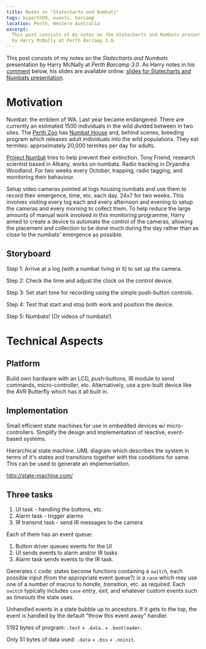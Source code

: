 ```yaml
---
title: Notes on "Statecharts and Numbats"
tags: bcperth09, events, barcamp
location: Perth, Western Australia
excerpt: 
  This post consists of my notes on the Statecharts and Numbats presentation
  by Harry McNally at Perth Barcamp 3.0.
---
```


This post consists of my notes on the *Statecharts and Numbats* presentation
by Harry McNally at *Perth Barcamp 3.0*. As Harry notes in his
[comment](/2009/statecharts-and-numbats/#comment-144) below, his slides are
available online: [slides for Statecharts and Numbats
presentation](http://www.decisions-and-designs.com.au/harry/barcamp09.pdf).

Motivation
=======

Numbat: the emblem of WA. Last year became endangered. There are currently an estimated 1500 individuals in the wild divided between in two sites. The [Perth Zoo](http://www.perthzoo.wa.gov.au/) has [Numbat House](http://www.perthzoo.wa.gov.au/Animals--Plants/Australia/Australian-Bushwalk/Numbat/) and, behind scenes, breeding program which releases adult individuals into the wild populations. They eat termites: approximately 20,000 termites per day for adults.

[Project Numbat](http://www.numbat.org.au/) tries to help prevent their extinction. Tony Friend, research scientist based in Albany, works on numbats. Radio tracking in Dryandra Woodland. For two weeks every October, trapping, radio tagging, and monitoring their behaviour.

Setup video cameras pointed at logs housing numbats and use them to record their emergence, time, etc. each day. 24x7 for two weeks. This involves visiting every log each and every afternoon and evening to setup the cameras and every morning to collect them. To help reduce the large amounts of manual work involved in this monitoring programme, Harry aimed to create a device to automate the control of the cameras, allowing the placement and collection to be done much during the day rather than as close to the numbats' emergence as possible.

Storyboard
---------------

Step 1: Arrive at a log (with a numbat living in it) to set up the camera.

Step 2: Check the time and adjust the clock on the control device.

Step 3: Set start time for recording using the simple push-button controls.

Step 4: Test that start and stop both work and position the device. 

Step 5: Numbats! (Or videos of numbats!)


Technical Aspects
============

Platform
--------

Build own hardware with an LCD, push-buttons, IR module to send commands, micro-controller, etc. Alternatively, use a pre-built device like the AVR Butterfly which has it all built in.

Implementation
---------------------

Small efficient state machines for use in embedded devices w/ micro-controllers. Simplify the design and implementation of reactive, event-based systems. 

Hierarchical state machine. UML diagram which describes the system in terms of it's states and transitions together with the conditions for same. This can be used to generate an implementation.

http://state-machine.com/

Three tasks
---------------

1. UI task - handling the buttons, etc.
3. Alarm task - trigger alarms
3. IR transmit task - send IR messages to the camera

Each of them has an event queue:

1. Button driver queues events for the UI
2. UI sends events to alarm and/or IR tasks
3. Alarm task sends events to the IR task.

Generates `C` code: states become functions containing a `switch`, each possible input (from the appropriate event queue?) is a `case` which may use one of a number of macros to *handle*, *transition*, etc. as required. Each `switch` typically includes `case` *entry*, *exit*, and whatever custom events such as *timeouts* the state uses.

Unhandled events in a state bubble up to ancestors. If it gets to the top, the event is handled by the default "throw this event away" handler.

5192 bytes of program: `.text` + `.data.` + `.bootloader`.

Only 51 bytes of data used: `.data` + `.bss` + `.noinit`.
